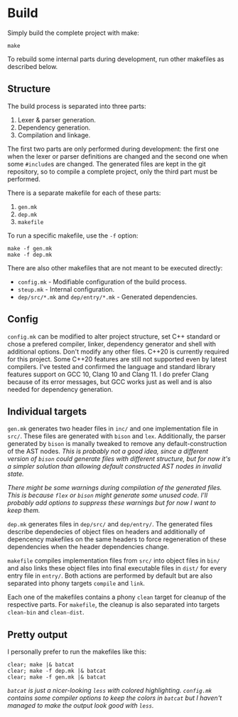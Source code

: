 # Build

Simply build the complete project with make:

```shell
make
```

To rebuild some internal parts during development, run other makefiles as described below.

## Structure

The build process is separated into three parts:
1. Lexer & parser generation.
2. Dependency generation.
3. Compilation and linkage.

The first two parts are only performed during development:
the first one when the lexer or parser definitions are changed
and the second one when some `#include`s are changed.
The generated files are kept in the git repository,
so to compile a complete project, only the third part must be performed.

There is a separate makefile for each of these parts:
1. `gen.mk`
2. `dep.mk`
3. `makefile`

To run a specific makefile, use the `-f` option:

```shell
make -f gen.mk
make -f dep.mk
```

There are also other makefiles that are not meant to be executed directly:
* `config.mk` - Modifiable configuration of the build process.
* `steup.mk` - Internal configuration.
* `dep/src/*.mk` and `dep/entry/*.mk` - Generated dependencies.

## Config

`config.mk` can be modified to alter project structure, set C++ standard
or chose a prefered compiler, linker, dependency generator and shell with additional options.
Don't modify any other files. C++20 is currently required for this project.
Some C++20 features are still not supported even by latest compilers.
I've tested and confirmed the language and standard library features support on GCC 10, Clang 10 and Clang 11.
I do prefer Clang because of its error messages, but GCC works just as well
and is also needed for dependency generation.

## Individual targets

`gen.mk` generates two header files in `inc/` and one implementation file in `src/`.
These files are generated with `bison` and `lex`. Additionally, the parser generated by `bison`
is manally tweaked to remove any default-construction of the AST nodes.
*This is probably not a good idea, since a different version of `bison` could generate
files with different structure, but for now it's a simpler solution than
allowing default constructed AST nodes in invalid state.*

*There might be some warnings during compilation of the generated files.
This is because `flex` or `bison` might generate some unused code.
I'll probably add options to suppress these warnings but for now I want to keep them.*

`dep.mk` generates files in `dep/src/` and `dep/entry/`.
The generated files describe dependecies of object files on headers
and additionally of depencency makefiles on the same headers to force
regeneration of these dependencies when the header dependencies change.

`makefile` compiles implementation files from `src/` into object files in `bin/`
and also links these object files into final executable files in `dist/` for every entry file in `entry/`.
Both actions are performed by default but are also separated into phony targets `compile` and `link`.

Each one of the makefiles contains a phony `clean` target for cleanup of the respective parts.
For `makefile`, the cleanup is also separated into targets `clean-bin` and `clean-dist`.

## Pretty output

I personally prefer to run the makefiles like this:

```shell
clear; make |& batcat
clear; make -f dep.mk |& batcat
clear; make -f gen.mk |& batcat
```

*`batcat` is just a nicer-looking `less` with colored highlighting.
`config.mk` contains some compiler options to keep the colors in `batcat`
but I haven't managed to make the output look good with `less`.*
